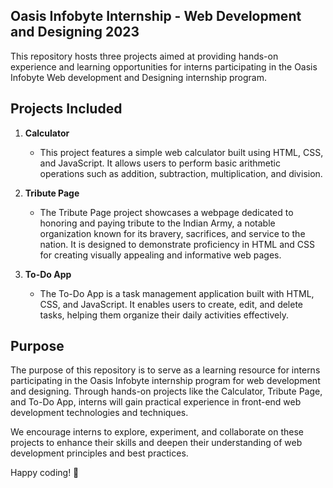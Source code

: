 ## Oasis Infobyte Internship - Web Development and Designing 2023

This repository hosts three projects aimed at providing hands-on experience and learning opportunities for interns participating in the Oasis Infobyte Web development and Designing internship program.

## Projects Included

1. **Calculator**
   - This project features a simple web calculator built using HTML, CSS, and JavaScript. It allows users to perform basic arithmetic operations such as addition, subtraction, multiplication, and division.

2. **Tribute Page**
   - The Tribute Page project showcases a webpage dedicated to honoring and paying tribute to the Indian Army, a notable organization known for its bravery, sacrifices, and service to the nation. It is designed to demonstrate proficiency in HTML and CSS for creating visually appealing and informative web pages.

3. **To-Do App**
   - The To-Do App is a task management application built with HTML, CSS, and JavaScript. It enables users to create, edit, and delete tasks, helping them organize their daily activities effectively.

## Purpose
The purpose of this repository is to serve as a learning resource for interns participating in the Oasis Infobyte internship program for web development and designing. Through hands-on projects like the Calculator, Tribute Page, and To-Do App, interns will gain practical experience in front-end web development technologies and techniques.

We encourage interns to explore, experiment, and collaborate on these projects to enhance their skills and deepen their understanding of web development principles and best practices.

Happy coding! 🚀

